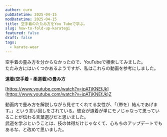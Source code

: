 ```yaml
---
author: curo
pubDatetime: 2025-04-15
modDatetime: 2025-04-15
title: 空手着のたたみ方をYou Tubeで学ぶ。
slug: how-to-fold-up-karategi
featured: false
draft: false
tags:
  - karate-wear
---
```

空手着の畳み方を分からなかったので、YouTubeで検索してみました。  
たたみ方にはいくつかあるようですが、私はこれらの動画を参考にしました。

**道着(空手着・柔道着)の畳み方**

[https://www.youtube.com/watch?v=jpATjKNEfJk](https://www.youtube.com/watch?v=jpATjKNEfJk)Z

動画内で畳み方を解説しながら見せてくれてる女性が、「（帯を）結んであげます。」という言い回しをされている。彼女が道着が単にモノじゃなって思っていることが伝わる言葉選びだと思いました。  
武道を学ぶということは、技の体得だけじゃなくて、心もちのアップデートでもあるな、と改めて思いました。